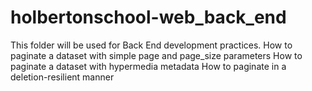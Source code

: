 # holbertonschool-web_back_end
This folder will be used for Back End development practices.
How to paginate a dataset with simple page and page_size parameters
How to paginate a dataset with hypermedia metadata
How to paginate in a deletion-resilient manner
